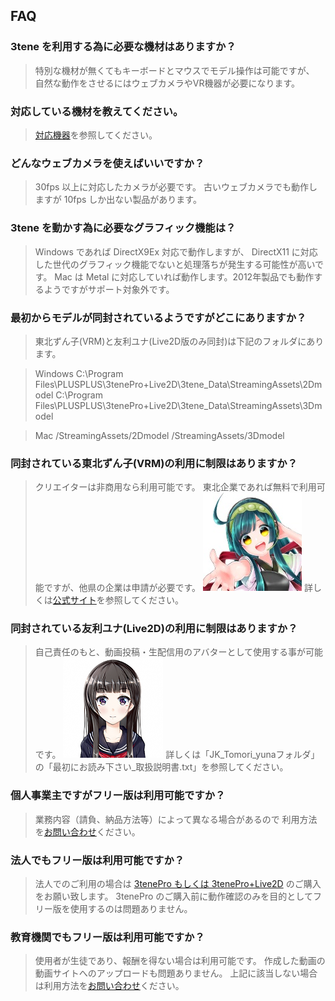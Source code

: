 ## FAQ

### 3tene を利用する為に必要な機材はありますか？

>特別な機材が無くてもキーボードとマウスでモデル操作は可能ですが、
>自然な動作をさせるにはウェブカメラやVR機器が必要になります。


### 対応している機材を教えてください。

>[対応機器](#equipment.md)を参照してください。


### どんなウェブカメラを使えばいいですか？

>30fps 以上に対応したカメラが必要です。
>古いウェブカメラでも動作しますが 10fps しか出ない製品があります。


### 3tene を動かす為に必要なグラフィック機能は？

>Windows であれば DirectX9Ex 対応で動作しますが、
>DirectX11 に対応した世代のグラフィック機能でないと処理落ちが発生する可能性が高いです。
>Mac は Metal に対応していれば動作します。2012年製品でも動作するようですがサポート対象外です。


### 最初からモデルが同封されているようですがどこにありますか？

>東北ずん子(VRM)と友利ユナ(Live2D版のみ同封)は下記のフォルダにあります。

>Windows
>C:\Program Files\PLUSPLUS\3tenePro+Live2D\3tene_Data\StreamingAssets\2Dmodel
>C:\Program Files\PLUSPLUS\3tenePro+Live2D\3tene_Data\StreamingAssets\3Dmodel

>Mac
>/StreamingAssets/2Dmodel
>/StreamingAssets/3Dmodel


### 同封されている東北ずん子(VRM)の利用に制限はありますか？

>クリエイターは非商用なら利用可能です。
>東北企業であれば無料で利用可能ですが、他県の企業は申請が必要です。
![画像](image/zunko.jpg "ずん子")
>詳しくは[公式サイト](https://zunko.jp/guideline.html)を参照してください。


### 同封されている友利ユナ(Live2D)の利用に制限はありますか？

>自己責任のもと、動画投稿・生配信用のアバターとして使用する事が可能です。
![画像](image/tomori_yuna.png "友利ユナ")
>詳しくは「JK_Tomori_yunaフォルダ」の「最初にお読み下さい_取扱説明書.txt」を参照してください。


### 個人事業主ですがフリー版は利用可能ですか？

>業務内容（請負、納品方法等）によって異なる場合があるので
>利用方法を[お問い合わせ](https://3tene.com/contact/)ください。


### 法人でもフリー版は利用可能ですか？

>法人でのご利用の場合は [3tenePro もしくは 3tenePro+Live2D](https://3tene.com/pro_company/) のご購入をお願い致します。
>3tenePro のご購入前に動作確認のみを目的としてフリー版を使用するのは問題ありません。


### 教育機関でもフリー版は利用可能ですか？

>使用者が生徒であり、報酬を得ない場合は利用可能です。
>作成した動画の動画サイトへのアップロードも問題ありません。
>上記に該当しない場合は利用方法を[お問い合わせ](https://3tene.com/contact/)ください。


